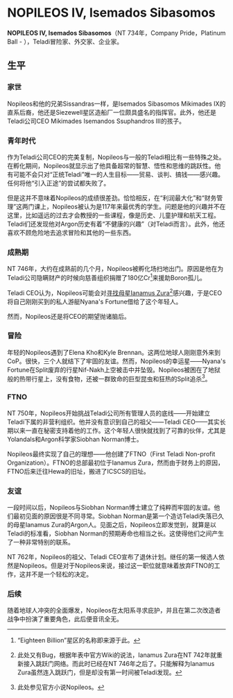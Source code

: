 # NOPILEOS Ⅳ, Isemados Sibasomos

**NOPILEOS Ⅳ, Isemados Sibasomos**（NT 734年，Company Pride，Platinum Ball - ），Teladi冒险家、外交家、企业家。

## 生平

### 家世

Nopileos和他的兄弟Sissandras一样，是Isemados Sibasomos Mikimades Ⅸ的直系后裔，他还是Siezewell星区造船厂一位颇具盛名的指挥官。此外，他还是Teladi公司CEO Mikimades Isemandos Ssuphandros Ⅲ的孩子。

### 青年时代

作为Teladi公司CEO的完美复制，Nopileos与一般的Teladi相比有一些特殊之处。在孵化期间，Nopileos就显示出了他具备超常的智慧、悟性和思维的跳跃性。他有可能不会只对“正统Teladi”唯一的人生目标——贸易、谈判、搞钱——感兴趣。任何将他“引入正途”的尝试都失败了。

但是这并不意味着Nopileos的成绩很差劲。恰恰相反，在“利润最大化”和“财务管理”这两门课上，Nopileos被认为是117年来最优秀的学生。问题是他的兴趣并不在这里，比如遥远的过去才会教授的一些课程，像是历史、儿童护理和航天工程。Teladi们还发现他对Argon历史有着“不健康的兴趣”（对Teladi而言）。此外，他还喜欢不顾危险地去追求冒险和其他的一些东西。

### 成熟期

NT 746年，大约在成熟前的几个月，Nopileos被孵化场扫地出门。原因是他在为Teladi公司隐瞒财产的时候向慈善组织捐赠了180亿Cr[^1]来援助Boron孤儿。

Teladi CEO认为，Nopileos可能会对[寻找母星Ianamus Zura](#user-content-fn-2)[^2]感兴趣，于是CEO将自己刚刚买到的私人游艇Nyana's Fortune借给了这个年轻人。

然而，Nopileos还是将CEO的期望抛诸脑后。

### 冒险

年轻的Nopileos遇到了Elena Kho和Kyle Brennan。这两位地球人刚刚意外来到CoP。很快，三个人就结下了牢固的友谊。然而，Nopileos的幸运星——Nyana's Fortune在Split废弃的行星Nif-Nakh上空被击中并坠毁。Nopileos被困在了地狱般的热带行星上，没有食物，还被一群致命的巨型昆虫和狂热的Split追杀[^3]。

### FTNO

NT 750年，Nopileos开始挑战Teladi公司所有管理人员的底线——开始建立Teladi下属的非营利组织。他并没有意识到自己的祖父——Teladi CEO——其实长期以来一直在秘密支持着他的工作。这个年轻人很快就找到了可靠的伙伴，尤其是Yolandals和Argon科学家Siobhan Norman博士。

Nopileos最终实现了自己的理想——他创建了FTNO（First Teladi Non-profit Organization）。FTNO的总部最初位于Ianamus Zura，然而由于财务上的原因，FTNO后来迁往Hewa的旧址，搬进了ICSCS的旧址。

### 友谊

一段时间以后，Nopileos与Siobhan Norman博士建立了纯粹而牢固的友谊。他们最初见面的原因很是不同寻常。Siobhan Norman是第一个造访Teladi失落已久的母星Ianamus Zura的Argon人。见面之后，Nopileos立即发觉到，就算是以Teladi的标准看，Siobhan Norman的预期寿命也相当之长。这使得他们之间产生了一种非常特别的联系。

NT 762年，Nopileos的祖父、Teladi CEO宣布了退休计划。继任的第一候选人依然是Nopileos。但是对于Nopileos来说，接过这一职位就意味着放弃FTNO的工作，这并不是一个轻松的决定。

### 后续

随着地球人冲突的全面爆发，Nopileos在太阳系寻求庇护，并且在第二次改造者战争中扮演了重要角色，此后便音讯全无。

[^1]: “Eighteen Billion”星区的名称即来源于此。

[^2]: 此处又有Bug，根据年表中官方Wiki的说法，Ianamus Zura在NT 742年就重新接入跳跃门网络。而此时已经在NT 746年之后了。只能解释为Ianamus Zura虽然连入跳跃门，但是却没有第一时间被Teladi发现。

[^3]: 此处参见官方小说Nopileos。
